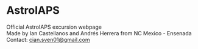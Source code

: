 # AstroIAPS
Official AstroIAPS excursion webpage  
Made by Ian Castellanos and Andrés Herrera from NC Mexico - Ensenada  
Contact: cian.sven01@gmail.com
